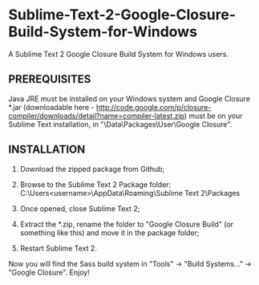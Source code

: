 Sublime-Text-2-Google-Closure-Build-System-for-Windows
============================================

A Sublime Text 2 Google Closure Build System for Windows users.

PREREQUISITES
------------------------------------

Java JRE must be installed on your Windows system and Google Closure *.jar (downloadable here - http://code.google.com/p/closure-compiler/downloads/detail?name=compiler-latest.zip) must be on your Sublime Text installation, in "\Data\Packages\User\Google Closure\".

INSTALLATION
------------------------------------

1. Download the zipped package from Github;
2. Browse to the Sublime Text 2 Package folder:
        C:\Users\<username>\AppData\Roaming\Sublime Text 2\Packages

3. Once opened, close Sublime Text 2;
4. Extract the *.zip, rename the folder to "Google Closure Build" (or something like this) and move it in the package folder;
5. Restart Sublime Text 2.

Now you will find the Sass build system in "Tools" -> "Build Systems..." -> "Google Closure".
Enjoy!
